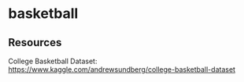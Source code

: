# basketball

## Resources
College Basketball Dataset: https://www.kaggle.com/andrewsundberg/college-basketball-dataset
